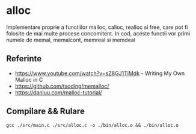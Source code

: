 # alloc

Implementare proprie a functiilor malloc, calloc, realloc si free, care pot fi folosite de mai multe procese concomitent.
In cod, aceste functii vor primi numele de memal, memalcont, memreal si memdeal

## Referinte

- https://www.youtube.com/watch?v=sZ8GJ1TiMdk - Writing My Own Malloc in C
- https://github.com/tsoding/memalloc/
- https://danluu.com/malloc-tutorial/

## Compilare && Rulare

```console
gcc ./src/main.c ./src/alloc.c -o ./bin/alloc.o && ./bin/alloc.o
```